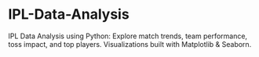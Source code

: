 # IPL-Data-Analysis
IPL Data Analysis using Python: Explore match trends, team performance, toss impact, and top players. Visualizations built with Matplotlib &amp; Seaborn.
